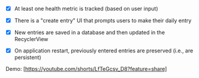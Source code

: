 -[x] At least one health metric is tracked (based on user input)

-[x] There is a "create entry" UI that prompts users to make their daily entry

-[x] New entries are saved in a database and then updated in the RecyclerView

-[x] On application restart, previously entered entries are preserved (i.e., are persistent)


Demo: [https://youtube.com/shorts/LfTeGcsv_D8?feature=share]